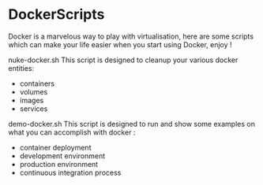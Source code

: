# DockerScripts

Docker is a marvelous way to play with virtualisation, 
here are some scripts which can make your life easier 
when you start using Docker, enjoy !

nuke-docker.sh
This script is designed to cleanup your various docker entities:
- containers
- volumes
- images
- services

demo-docker.sh
This script is designed to run and show some examples on what you
can accomplish with docker :
- container deployment
- development environment
- production environment
- continuous integration process